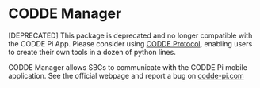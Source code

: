 # CODDE Manager

[DEPRECATED] This package is deprecated and no longer compatible with the CODDE Pi App.
Please consider using [CODDE Protocol](https://github.com/codde-pi/codde_protocol), enabling users to create their own tools in a dozen of python lines.

CODDE Manager allows SBCs to communicate with the CODDE Pi mobile application.
See the official webpage and report a bug on [codde-pi.com](https://codde-pi.com/documentation)
